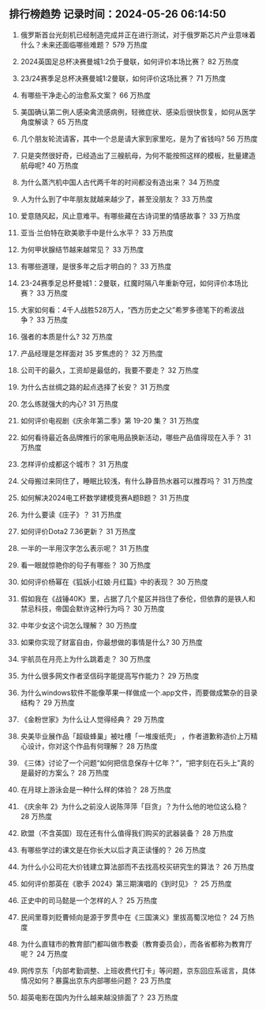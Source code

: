 
## 排行榜趋势 记录时间：2024-05-26 06:14:50
  
  1. 俄罗斯首台光刻机已经制造完成并正在进行测试，对于俄罗斯芯片产业意味着什么？未来还面临哪些难题？ 579 万热度
    
  2. 2024英国足总杯决赛曼城1:2负于曼联，如何评价本场比赛？ 82 万热度
    
  3. 23/24赛季足总杯决赛曼城1:2曼联，如何评价这场比赛？ 71 万热度
    
  4. 有哪些干净走心的治愈系文案？ 66 万热度
    
  5. 美国确认第二例人感染禽流感病例，轻微症状、感染后很快恢复，如何从医学角度解读？ 65 万热度
    
  6. 几个朋友轮流请客，其中一个总是请大家到家里吃，是为了省钱吗? 56 万热度
    
  7. 只是突然很好奇，已经造出了三艘航母，为何不能按照这样的模板，批量建造航母呢? 40 万热度
    
  8. 为什么蒸汽机中国人古代两千年的时间都没有造出来？ 34 万热度
    
  9. 人为什么到了中年朋友就越来越少了，甚至没朋友？ 33 万热度
    
  10. 爱意随风起，风止意难平。有哪些藏在古诗词里的情感故事？ 33 万热度
    
  11. 亚当·兰伯特在欧美歌手中是什么水平？ 33 万热度
    
  12. 为何甲状腺结节越来越常见？ 33 万热度
    
  13. 有哪些道理，是很多年之后才明白的？ 33 万热度
    
  14. 23-24赛季足总杯曼城1：2曼联，红魔时隔八年重新夺冠，如何评价本场比赛？ 33 万热度
    
  15. 大家如何看：4千人战胜528万人，“西方历史之父”希罗多德笔下的希波战争？ 33 万热度
    
  16. 强者的本质是什么? 32 万热度
    
  17. 产品经理是怎样面对 35 岁焦虑的？ 32 万热度
    
  18. 公司干的最久，工资却是最低的，我要不要走？ 32 万热度
    
  19. 为什么古丝绸之路的起点选择了长安？ 31 万热度
    
  20. 怎么练就强大的内心? 31 万热度
    
  21. 如何评价电视剧《庆余年第二季》第 19-20 集？ 31 万热度
    
  22. 如何看待最近各品牌推行的家电用品换新活动，哪些产品值得现在入手？ 31 万热度
    
  23. 怎样评价成都这个城市？ 31 万热度
    
  24. 父母搬过来同住了，睡眠比较浅，有什么静音热水器可以推荐吗？ 31 万热度
    
  25. 如何解决2024电工杯数学建模竞赛A题B题？ 31 万热度
    
  26. 为什么要读《庄子》？ 31 万热度
    
  27. 如何评价Dota2 7.36更新？ 31 万热度
    
  28. 一半的一半用汉字怎么表示呢？ 31 万热度
    
  29. 看一眼就惊艳你的句子有哪些？ 30 万热度
    
  30. 如何评价杨幂在《狐妖小红娘·月红篇》中的表现？ 30 万热度
    
  31. 假如我在《战锤40K》里，占据了几个星区并挡住了泰伦，但依靠的是铁人和禁忌科技，帝国会默许这种行为吗？ 30 万热度
    
  32. 中年少女这个词怎么理解？ 30 万热度
    
  33. 如果你实现了财富自由，你最想做的事情是什么? 30 万热度
    
  34. 宇航员在月亮上为什么跳着走？ 30 万热度
    
  35. 为什么很多网文作者坚信码字能提高写作能力？ 29 万热度
    
  36. 为什么windows软件不能像苹果一样做成一个.app文件，而要做成繁杂的目录结构？ 29 万热度
    
  37. 《金粉世家》为什么让人觉得经典？ 29 万热度
    
  38. 央美毕业展作品「超级蜂巢」被吐槽「一堆废纸壳」 ，作者道歉称造价上万精心设计，你对这个作品有何理解？ 28 万热度
    
  39. 《三体》讨论了一个问题“如何把信息保存十亿年？”，“把字刻在石头上”真的是最好的方案么？ 28 万热度
    
  40. 在月球上游泳会是一种什么样的体验？ 28 万热度
    
  41. 《庆余年 2》为什么之前没人说陈萍萍「巨贪」？为什么他的地位这么稳？ 28 万热度
    
  42. 欧盟（不含英国）现在还有什么值得我们购买的武器装备？ 28 万热度
    
  43. 有哪些学过的课文是在你长大以后才真正读懂的？ 26 万热度
    
  44. 为什么小公司花大价钱建立算法部而不去找高校买研究生的算法？ 26 万热度
    
  45. 如何评价那英在《歌手 2024》第三期演唱的《到时见》？ 25 万热度
    
  46. 正史中的司马懿是一个怎样的人？ 25 万热度
    
  47. 民间里尊刘贬曹倾向是源于罗贯中在《三国演义》里拔高蜀汉地位？ 24 万热度
    
  48. 为什么直辖市的教育部门都叫做市教委（教育委员会），而各省都称为教育厅呢？ 24 万热度
    
  49. 网传京东「内部考勤调整、上班收费代打卡」等问题，京东回应系谣言，具体情况如何？暴露出京东内部哪些问题？ 23 万热度
    
  50. 超英电影在国内为什么越来越没排面了？ 23 万热度
    